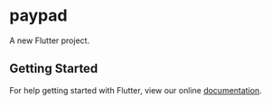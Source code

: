 # paypad

A new Flutter project.

## Getting Started

For help getting started with Flutter, view our online
[documentation](https://flutter.io/).

